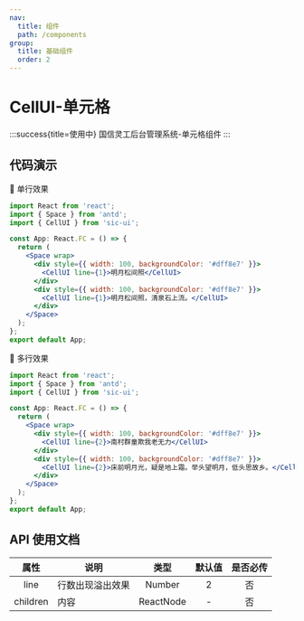 ```yaml
---
nav:
  title: 组件
  path: /components
group:
  title: 基础组件
  order: 2
---
```


# CellUI-单元格

:::success{title=使用中}
国信灵工后台管理系统-单元格组件
:::

## 代码演示

💎 单行效果

```jsx
import React from 'react';
import { Space } from 'antd';
import { CellUI } from 'sic-ui';

const App: React.FC = () => {
  return (
    <Space wrap>
      <div style={{ width: 100, backgroundColor: '#dff8e7' }}>
        <CellUI line={1}>明月松间照</CellUI>
      </div>
      <div style={{ width: 100, backgroundColor: '#dff8e7' }}>
        <CellUI line={1}>明月松间照，清泉石上流。</CellUI>
      </div>
    </Space>
  );
};
export default App;
```

💎 多行效果

```jsx
import React from 'react';
import { Space } from 'antd';
import { CellUI } from 'sic-ui';

const App: React.FC = () => {
  return (
    <Space wrap>
      <div style={{ width: 100, backgroundColor: '#dff8e7' }}>
        <CellUI line={2}>南村群童欺我老无力</CellUI>
      </div>
      <div style={{ width: 100, backgroundColor: '#dff8e7' }}>
        <CellUI line={2}>床前明月光，疑是地上霜。举头望明月，低头思故乡。</CellUI>
      </div>
    </Space>
  );
};
export default App;
```

## API 使用文档

<font size=1>

|   属性   | 说明             |   类型    | 默认值 | 是否必传 |
| :------: | ---------------- | :-------: | :----: | :------: |
|   line   | 行数出现溢出效果 |  Number   |   2    |    否    |
| children | 内容             | ReactNode |   -    |    否    |

</font>
